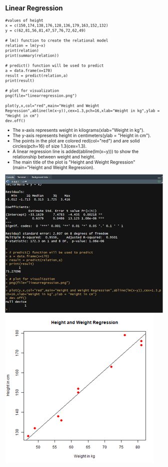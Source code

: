 ## Linear Regression

```
#values of height
x = c(150,174,138,176,128,136,179,163,152,132)
y = c(62,81,56,81,47,57,76,72,62,49)

# lm() function to create the relational model
relation = lm(y~x)
print(relation)
print(summary(relation))

# predict() function will be used to predict
a = data.frame(x=170)
result = predict(relation,a)
print(result)

# plot for visualization
png(file="linearregression.png")

plot(y,x,col="red",main="Height and Weight Regression",abline(lm(x~y)),cex=1.3,pch=16,xlab="Weight in kg",ylab = "Height in cm")
dev.off()
```
- The x-axis represents weight in kilograms(xlab="Weight in kg").
- The y-axis represents height in centimeters(ylab = "Height in cm").
- The points in the plot are colored red(col="red") and are solid circles(pch=16) of size 1.3(cex=1.3).
- A linear regression line is added(abline(lm(x~y))) to show the relationship between weight and height.
- The main title of the plot is "Height and Weight Regression"(main="Height and Weight Regression).

![alt text](images/lm.png)
![alt text](images/lm-2.png)